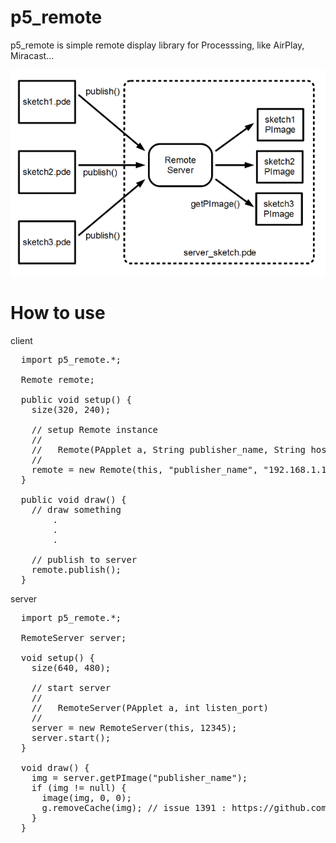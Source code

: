 p5_remote
=========

p5_remote is simple remote display library for Processsing, like AirPlay, Miracast... 

![system abstract](fig01.png)

How to use
=========

client

<pre>
  import p5_remote.*;
  
  Remote remote;
  
  public void setup() {
    size(320, 240);
    
    // setup Remote instance
    //
    //   Remote(PApplet a, String publisher_name, String host, int port)
    //
    remote = new Remote(this, "publisher_name", "192.168.1.123", 12345);
  }
  
  public void draw() {
    // draw something
        .
        .
        .
  
    // publish to server
    remote.publish();
  }
</pre>

server
<pre>
  import p5_remote.*;
  
  RemoteServer server;
  
  void setup() {
    size(640, 480);
    
    // start server
    // 
    //   RemoteServer(PApplet a, int listen_port)
    // 
    server = new RemoteServer(this, 12345);
    server.start();
  }
  
  void draw() {
    img = server.getPImage("publisher_name");
    if (img != null) {
      image(img, 0, 0);
      g.removeCache(img); // issue 1391 : https://github.com/processing/processing/issues/1391
    }
  }
</pre>

